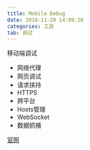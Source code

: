 ```yaml
---
title: Mobile Debug
date: 2018-11-20 14:09:20
categories: 工具
tab: 调试
---
```


移动端调试
<!--more-->

- 网络代理
- 网页调试
- 请求挟持
- HTTPS
- 跨平台
- Hosts管理
- WebSocket
- 数据抓捕

[官网](https://www.mobiledebug.com/)

